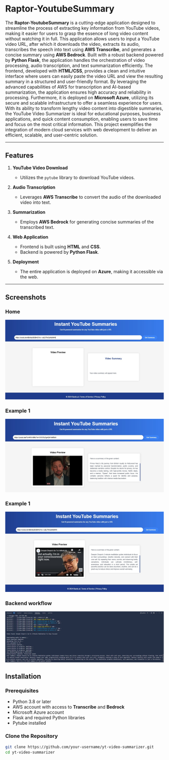 # Raptor-YoutubeSummary

The **Raptor-YoutubeSummary** is a cutting-edge application designed to streamline the process of extracting key information from YouTube videos, making it easier for users to grasp the essence of long video content without watching it in full. This application allows users to input a YouTube video URL, after which it downloads the video, extracts its audio, transcribes the speech into text using **AWS Transcribe**, and generates a concise summary using **AWS Bedrock**. Built with a robust backend powered by **Python Flask**, the application handles the orchestration of video processing, audio transcription, and text summarization efficiently. The frontend, developed with **HTML/CSS**, provides a clean and intuitive interface where users can easily paste the video URL and view the resulting summary in a structured and user-friendly format. By leveraging the advanced capabilities of AWS for transcription and AI-based summarization, the application ensures high accuracy and reliability in processing. Furthermore, it is deployed on **Microsoft Azure**, utilizing its secure and scalable infrastructure to offer a seamless experience for users. With its ability to transform lengthy video content into digestible summaries, the YouTube Video Summarizer is ideal for educational purposes, business applications, and quick content consumption, enabling users to save time and focus on the most critical information. This project exemplifies the integration of modern cloud services with web development to deliver an efficient, scalable, and user-centric solution.

---

## Features

1. **YouTube Video Download**  
   - Utilizes the `pytube` library to download YouTube videos.

2. **Audio Transcription**  
   - Leverages **AWS Transcribe** to convert the audio of the downloaded video into text.

3. **Summarization**  
   - Employs **AWS Bedrock** for generating concise summaries of the transcribed text.

4. **Web Application**  
   - Frontend is built using **HTML** and **CSS**.
   - Backend is powered by **Python Flask**.

5. **Deployment**  
   - The entire application is deployed on **Azure**, making it accessible via the web.

---
## Screenshots
### Home
![Summary Display](img3.jpg)

### Example 1
![Home Page](img1.jpg)

### Example 1
![Transcription in Progress](img2.jpg)


### Backend workflow
![Azure Deployment Confirmation](img4.jpg)

## Installation

### Prerequisites
- Python 3.8 or later
- AWS account with access to **Transcribe** and **Bedrock**
- Microsoft Azure account
- Flask and required Python libraries
- Pytube installed

### Clone the Repository
```bash
git clone https://github.com/your-username/yt-video-summarizer.git
cd yt-video-summarizer
